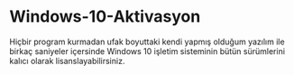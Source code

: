 # Windows-10-Aktivasyon
Hiçbir program kurmadan ufak boyuttaki kendi yapmış olduğum yazılım ile birkaç saniyeler içersinde Windows 10 işletim sisteminin bütün sürümlerini kalıcı olarak lisanslayabilirsiniz.
